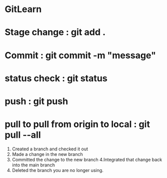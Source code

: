 # GitLearn


# Stage change : git add . 
# Commit : git commit -m "message"
# status check : git status
# push : git push 
# pull to pull from origin to local : git pull --all


1. Created a branch and checked it out
2. Made a change in the new branch
3. Committed the change to the new branch
4.Integrated that change back into the main branch
5. Deleted the branch you are no longer using.

